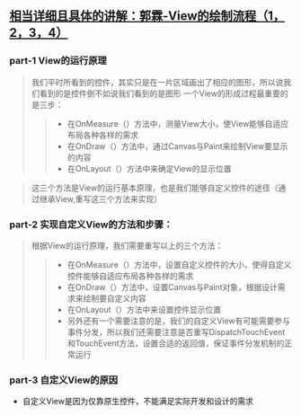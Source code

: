 ## [相当详细且具体的讲解：郭霖-View的绘制流程（1，2，3，4）](http://blog.csdn.net/guolin_blog/article/details/12921889)


### part-1 View的运行原理
> 我们平时所看到的控件，其实只是在一片区域画出了相应的图形，所以说我们看到的是控件倒不如说我们看到的是图形
> 一个View的形成过程最重要的是三步：
> > * 在OnMeasure（）方法中，测量View大小，使View能够自适应布局各种各样的需求
> > * 在OnDraw（）方法中，通过Canvas与Paint来绘制View要显示的内容
> > * 在OnLayout（）方法中来确定View的显示位置  

> 这三个方法是View的运行基本原理，也是我们能够自定义控件的途径（通过继承View,重写这三个方法来实现）


### part-2 实现自定义View的方法和步骤：
> 根据View的运行原理，我们需要重写以上的三个方法：
> > * 在OnMeasure（）方法中，设置自定义控件的大小，使得自定义控件能够自适应布局各种各样的需求
> > * 在OnDraw（）方法中，设置Canvas与Paint对象，根据设计需求来绘制要自定义内容
> > * 在OnLayout（）方法中来设置控件显示位置
> > * 另外还有一个需要注意的是，我们的自定义View有可能需要参与事件分发，所以我们还需要注意是否重写DispatchTouchEvent和TouchEvent方法，设置合适的返回值，保证事件分发机制的正常运行

### part-3 自定义View的原因
* 自定义View是因为仅靠原生控件，不能满足实际开发和设计的需求



